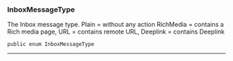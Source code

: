 ### InboxMessageType <a name="InboxMessageType"></a>
The Inbox message type.
Plain = without any action
RichMedia = contains a Rich media page,
URL = contains remote URL,
Deeplink = contains Deeplink

```
public enum InboxMessageType 
```
---
